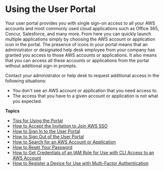 # Using the User Portal<a name="using-the-portal"></a>

Your user portal provides you with single sign\-on access to all your AWS accounts and most commonly used cloud applications such as Office 365, Concur, Salesforce, and many more\. From here you can quickly launch multiple applications simply by choosing the AWS account or application icon in the portal\. The presence of icons in your portal means that an administrator or designated help desk employee from your company has granted you access to those AWS accounts or applications\. It also means that you can access all these accounts or applications from the portal without additional sign\-in prompts\.

Contact your administrator or help desk to request additional access in the following situations:
+ You don't see an AWS account or application that you need access to\.
+ The access that you have to a given account or application is not what you expected\.

**Topics**
+ [Tips for Using the Portal](portaltips.md)
+ [How to Accept the Invitation to Join AWS SSO](howtoactivateaccount.md)
+ [How to Sign In to the User Portal](howtosignin.md)
+ [How to Sign Out of the User Portal](howtosignout.md)
+ [How to Search for an AWS Account or Application](howtosearchforapp.md)
+ [How to Reset Your Password](howtoresetpassword.md)
+ [How to Get Credentials of an IAM Role for Use with CLI Access to an AWS Account](howtogetcredentials.md)
+ [How to Register a Device for Use with Multi\-Factor Authentication](user-device-registration.md)